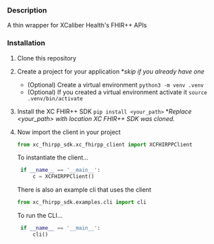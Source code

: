 ### Description
A thin wrapper for XCaliber Health\'s FHIR++ APIs

### Installation
1. Clone this repository
2. Create a project for your application **skip if you already have one*
   - (Optional) Create a virtual environment  `python3 -m venv .venv`
   - (Optional) If you created a virtual environment activate it `source .venv/bin/activate`
3. Install the XC FHIR++ SDK `pip install <your_path>` **Replace <your_path> with location XC FHIR++ SDK was cloned.*
4. Now import the client in your project
    ```python
    from xc_fhirpp_sdk.xc_fhirpp_client import XCFHIRPPClient
    ```
    To instantiate the client...
   ```python
    if __name__ == '__main__':
        c = XCFHIRPPClient()
   ```

   There is also an example cli that uses the client

    ```python
    from xc_fhirpp_sdk.examples.cli import cli
    ```

    To run the CLI...
   ```python
    if __name__ == '__main__':
        cli()
   ```
